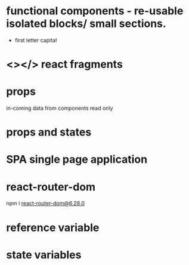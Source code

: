 # functional components - re-usable isolated blocks/ small sections.
- first letter capital


# <></> react fragments

# props 
in-coming data from components
read only

# props and states

# SPA single page application

# react-router-dom
npm i react-router-dom@6.28.0

# reference variable

# state variables